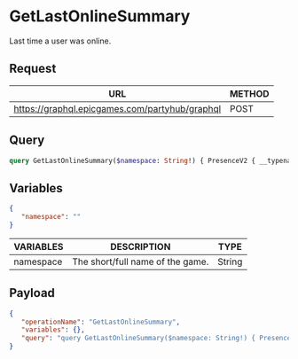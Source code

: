 # GetLastOnlineSummary

Last time a user was online.

## Request
| URL | METHOD |
| - | - |
| https://graphql.epicgames.com/partyhub/graphql | POST |

## Query
```graphql
query GetLastOnlineSummary($namespace: String!) { PresenceV2 { __typename getLastOnlineSummary(namespace: $namespace, circle: "friends") { __typename summary { __typename friendId namespace circle last_online } } } }
```

## Variables
```json
{
   "namespace": ""
}
```
| VARIABLES | DESCRIPTION | TYPE |
| - | - | - |
| namespace | The short/full name of the game. | String |

## Payload
```json
{
   "operationName": "GetLastOnlineSummary",
   "variables": {},
   "query": "query GetLastOnlineSummary($namespace: String!) { PresenceV2 { __typename getLastOnlineSummary(namespace: $namespace, circle: \"friends\") { __typename summary { __typename friendId namespace circle last_online } } } }"
}
```